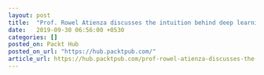 ```yaml
---
layout: post
title:  "Prof. Rowel Atienza discusses the intuition behind deep learning, advances in GANs & techniques to create cutting-edge AI models"
date:   2019-09-30 06:56:00 +0530
categories: []
posted_on: Packt Hub
posted_on_url: "https://hub.packtpub.com/"
article_url: https://hub.packtpub.com/prof-rowel-atienza-discusses-the-intuition-behind-deep-learning-techniques-advances-in-gans/
---
```

